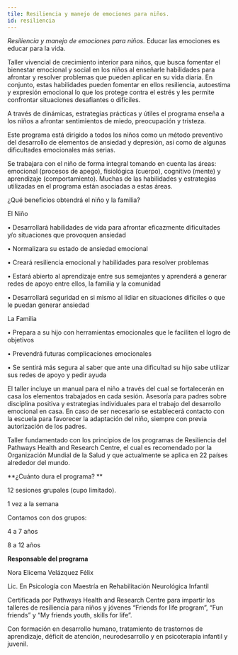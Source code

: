 ```yaml
---
tile: Resiliencia y manejo de emociones para niños.
id: resiliencia
---
```

*Resiliencia y manejo de emociones para niños.*
Educar las emociones es educar para la vida. 



Taller vivencial de crecimiento interior para niños, que busca fomentar el bienestar emocional y social en los niños al enseñarle habilidades para afrontar y resolver problemas que pueden aplicar en su vida diaria.  En conjunto, estas habilidades pueden fomentar en ellos resiliencia, autoestima y expresión emocional lo que los protege contra el estrés y les permite confrontar situaciones desafiantes o difíciles.

A través de dinámicas, estrategias prácticas y útiles el programa enseña a los niños a afrontar sentimientos de miedo, preocupación y tristeza. 



Este programa está dirigido a todos los niños como un método preventivo del desarrollo de elementos de ansiedad y depresión, así como de algunas dificultades emocionales más serias. 



Se trabajara con el niño de forma integral tomando en cuenta las áreas: emocional (procesos de apego), fisiológica (cuerpo), cognitivo (mente) y aprendizaje (comportamiento). Muchas de las habilidades y estrategias utilizadas en el programa están asociadas a estas áreas.



¿Qué beneficios obtendrá el niño y la familia?



El Niño 

•	Desarrollará habilidades de vida para afrontar eficazmente dificultades y/o situaciones que provoquen ansiedad

•	Normalizara su estado de ansiedad emocional

•	Creará resiliencia emocional y habilidades para resolver problemas

•	Estará abierto al aprendizaje entre sus semejantes y aprenderá a generar redes de apoyo entre ellos, la familia y la comunidad

•	Desarrollará seguridad en si mismo al lidiar en situaciones difíciles o que le puedan generar ansiedad

La Familia

•	Prepara a su hijo con herramientas emocionales que le faciliten el logro de objetivos

•	Prevendrá futuras complicaciones emocionales

•	Se sentirá más segura al saber que ante una dificultad su hijo sabe utilizar sus redes de apoyo y pedir ayuda



El taller incluye un manual para el niño a través del cual se fortalecerán en casa los elementos trabajados en cada sesión. Asesoría para padres sobre disciplina positiva y estrategias individuales para el trabajo del desarrollo emocional en casa. En caso de ser necesario se establecerá contacto con la escuela para favorecer la adaptación del niño, siempre con previa autorización de los padres.



Taller fundamentado con los principios de los programas de Resiliencia del Pathways Health and Research Centre, el cual es recomendado por la Organización Mundial de la Salud y que actualmente se aplica en 22 países alrededor del mundo.

**¿Cuánto dura el programa?**

12 sesiones grupales (cupo limitado).

1 vez a la semana



Contamos con dos grupos:

4 a 7 años

8 a 12 años

**Responsable del programa**

Nora Elicema Velázquez Félix

Lic. En Psicología con Maestría en Rehabilitación Neurológica Infantil

Certificada por Pathways Health and Research Centre para impartir los talleres de resiliencia para niños y jóvenes “Friends for life program”, “Fun friends” y “My friends youth, skills for life”.

Con formación en desarrollo humano, tratamiento de trastornos de aprendizaje, déficit de atención, neurodesarrollo y en psicoterapia infantil y juvenil.
